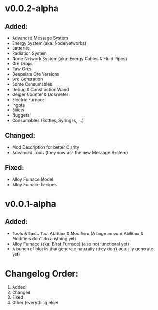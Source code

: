 # v0.0.2-alpha
## Added:
* Advanced Message System
* Energy System (aka: NodeNetworks)
* Batteries
* Radiation System
* Node Network System (aka: Energy Cables & Fluid Pipes)
* Ore Drops
* Raw Ores
* Deepslate Ore Versions
* Ore Generation
* Some Consumables
* Debug & Construction Wand
* Geiger Counter & Dosimeter
* Electric Furnace
* Ingots
* Billets
* Nuggets
* Consumables (Bottles, Syringes, ...)
## Changed:
* Mod Description for better Clarity
* Advanced Tools (they now use the new Message System)
## Fixed:
* Alloy Furnace Model
* Alloy Furnace Recipes

# v0.0.1-alpha
## Added:
* Tools & Basic Tool Abilities & Modifiers (A large amount Abilities & Modifiers don't do anything yet)
* Alloy Furnace (aka: Blast Furnace) (also not functional yet)
* A bunch of blocks that generate naturally (they don't actually generate yet)

# Changelog Order:
1. Added
2. Changed
3. Fixed
4. Other (everything else)
